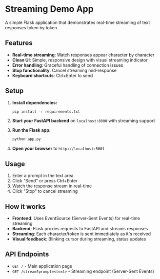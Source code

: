 # Streaming Demo App

A simple Flask application that demonstrates real-time streaming of text responses token by token.

## Features

- **Real-time streaming**: Watch responses appear character by character
- **Clean UI**: Simple, responsive design with visual streaming indicator
- **Error handling**: Graceful handling of connection issues
- **Stop functionality**: Cancel streaming mid-response
- **Keyboard shortcuts**: Ctrl+Enter to send

## Setup

1. **Install dependencies:**
   ```bash
   pip install -r requirements.txt
   ```

2. **Start your FastAPI backend** on `localhost:8000` with streaming support

3. **Run the Flask app:**
   ```bash
   python app.py
   ```

4. **Open your browser** to `http://localhost:5001`

## Usage

1. Enter a prompt in the text area
2. Click "Send" or press Ctrl+Enter
3. Watch the response stream in real-time
4. Click "Stop" to cancel streaming

## How it works

- **Frontend**: Uses EventSource (Server-Sent Events) for real-time streaming
- **Backend**: Flask proxies requests to FastAPI and streams responses
- **Streaming**: Each character/token is sent immediately as it's received
- **Visual feedback**: Blinking cursor during streaming, status updates

## API Endpoints

- `GET /` - Main application page
- `GET /stream?prompt=<text>` - Streaming endpoint (Server-Sent Events)